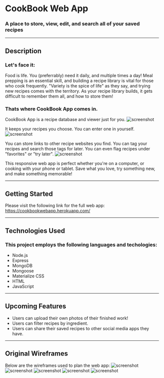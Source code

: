 # CookBook Web App

### A place to store, view, edit, and search all of your saved recipes

---
## Description

### **Let's face it:**
Food is life. You (preferrably) need it daily, and multiple times a day! Meal prepping is an essential skill, and building a recipe library is vital for those who cook frequently. "Variety is the spice of life" as they say, and trying new recipes comes with the territory. As your recipe library builds, it gets difficult to remember them all, and how to store them! 
### **Thats where CookBook App comes in.** 
CookBook App is a recipe database and viewer just for you. 
![screenshot](/public/images/main-index.png)

It keeps your recipes you choose. You can enter one in yourself. 
![screenshot](/public/images/new-recipe-form.png)

You can store links to other recipe websites you find. You can tag your recipes and search those tags for later. You can even flag recipes under "favorites" or "try later". 
![screenshot](/public/images/show-pie.png)

This responsive web app is perfect whether you're on a computer, or cooking with your phone or tablet. Save what you love, try something new, and make something memorable!

---

## Getting Started

Please visit the following link for the full web app: 
https://cookbookwebapp.herokuapp.com/ 

---

## Technologies Used

### This project employs the following languages and techologies: 

- Node.js
- Express
- MongoDB
- Mongoose
- Materialize CSS
- HTML
- JavaScript

---

## Upcoming Features

- Users can upload their own photos of their finished work!
- Users can filter recipes by ingredient. 
- Users can share their saved recipes to other social media apps they have. 

---

## Original Wireframes
Below are the wireframes used to plan the web app: 
![screenshot](public/images/Cookbook_App_Index_Page.png)
![screenshot](public/images/Cookbook_App_Show_Page.png)
![screenshot](public/images/Cookbook_App_Edit_Page.png)
![screenshot](public/images/Cookbook_App_New_Page.png)
![screenshot](public/images/CookBook_App_ERD.png)